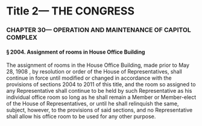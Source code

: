 
# Title 2— THE CONGRESS
### CHAPTER 30— OPERATION AND MAINTENANCE OF CAPITOL COMPLEX
#### § 2004. Assignment of rooms in House Office Building

The assignment of rooms in the House Office Building, made prior to May 28, 1908 , by resolution or order of the House of Representatives, shall continue in force until modified or changed in accordance with the provisions of sections 2004 to 2011 of this title, and the room so assigned to any Representative shall continue to be held by such Representative as his individual office room so long as he shall remain a Member or Member-elect of the House of Representatives, or until he shall relinquish the same, subject, however, to the provisions of said sections, and no Representative shall allow his office room to be used for any other purpose.
